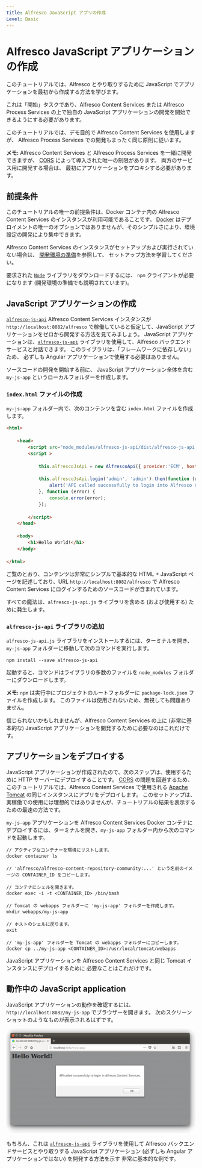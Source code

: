 ```yaml
---
Title: Alfresco JavaScript アプリの作成
Level: Basic
---
```


# Alfresco JavaScript アプリケーションの作成

このチュートリアルでは、Alfresco とやり取りするために JavaScript でアプリケーションを最初から作成する方法を学びます。

これは「開始」タスクであり、Alfresco Content Services または Alfresco Process Services の上で独自の JavaScript アプリケーションの開発を開始できるようにする必要があります。

このチュートリアルでは、デモ目的で Alfresco Content Services を使用しますが、
Alfresco Process Services での開発もまったく同じ原則に従います。

**メモ:** Alfresco Content Services と Alfresco Process Services を一緒に開発できますが、
[CORS](https://en.wikipedia.org/wiki/Cross-origin_resource_sharing) によって導入された唯一の制限があります。
両方のサービス用に開発する場合は、
最初にアプリケーションをプロキシする必要があります。

## 前提条件

このチュートリアルの唯一の前提条件は、Docker コンテナ内の Alfresco Content Services のインスタンスが利用可能であることです。
[Docker](https://www.docker.com/) はデプロイメントの唯一のオプションではありませんが、そのシンプルさにより、環境設定の開発により集中できます。

Alfresco Content Services のインスタンスがセットアップおよび実行されていない場合は、
[開発環境の準備](./preparing-environment.md)を参照して、
セットアップ方法を学習してください。

要求された [`Node`](https://github.com/Alfresco/alfresco-js-api/blob/development/src/api/content-rest-api/docs/Node.md) ライブラリをダウンロードするには、
`npm` クライアントが必要になります (開発環境の準備でも説明されています)。

## JavaScript アプリケーションの作成

[`alfresco-js-api`](https://github.com/Alfresco/alfresco-js-api) Alfresco Content Services インスタンスが `http://localhost:8082/alfresco` で稼働していると仮定して、JavaScript アプリケーションをゼロから開発する方法を見てみましょう。
JavaScript アプリケーションは、[`alfresco-js-api`](https://github.com/Alfresco/alfresco-js-api) ライブラリを使用して、Alfresco バックエンドサービスと対話できます。
このライブラリは、「フレームワークに依存しない」ため、
必ずしも Angular アプリケーションで使用する必要はありません。

ソースコードの開発を開始する前に、
JavaScript アプリケーション全体を含む `my-js-app` というローカルフォルダーを作成します。

### `index.html` ファイルの作成

`my-js-app` フォルダー内で、次のコンテンツを含む `index.html` ファイルを作成します。

```html
<html>

    <head>
        <script src="node_modules/alfresco-js-api/dist/alfresco-js-api.js"></script>
        <script >

            this.alfrescoJsApi = new AlfrescoApi({ provider:'ECM', hostEcm: 'http://localhost:8082/' });

            this.alfrescoJsApi.login('admin', 'admin').then(function (data) {
                alert('API called successfully to login into Alfresco Content Services.');
            }, function (error) {
                console.error(error);
            });

        </script>
    </head>

    <body>
        <h1>Hello World!</h1>
    </body>

</html>
```

ご覧のとおり、コンテンツは非常にシンプルで基本的な HTML + JavaScript ページを記述しており、URL `http://localhost:8082/alfresco` で Alfresco Content Services にログインするためのソースコードが含まれています。

すべての魔法は、`alfresco-js-api.js` ライブラリを含める (および使用する) ために発生します。

### `alfresco-js-api` ライブラリの追加

`alfresco-js-api.js` ライブラリをインストールするには、ターミナルを開き、`my-js-app` フォルダーに移動して次のコマンドを実行します。

    npm install --save alfresco-js-api

起動すると、コマンドはライブラリの多数のファイルを `node_modules` フォルダーにダウンロードします。

**メモ:** `npm` は実行中にプロジェクトのルートフォルダーに `package-lock.json` ファイルを作成します。
このファイルは使用されないため、無視しても問題ありません。

信じられないかもしれませんが、Alfresco Content Services の上に (非常に基本的な) JavaScript アプリケーションを開発するために必要なのはこれだけです。

## アプリケーションをデプロイする

JavaScript アプリケーションが作成されたので、次のステップは、使用するために HTTP サーバーにデプロイすることです。
[CORS](https://en.wikipedia.org/wiki/Cross-origin_resource_sharing) の問題を回避するため、
このチュートリアルでは、Alfresco Content Services で使用される [Apache Tomcat](http://tomcat.apache.org/) の同じインスタンスにアプリをデプロイします。
このセットアップは、実稼働での使用には理想的ではありませんが、チュートリアルの結果を表示するための最速の方法です。

`my-js-app` アプリケーションを Alfresco Content Services Docker コンテナにデプロイするには、ターミナルを開き、`my-js-app` フォルダー内から次のコマンドを起動します。

    // アクティブなコンテナーを環境にリストします。
    docker container ls

    // 'alfresco/alfresco-content-repository-community:...' という名前のイメージの CONTAINER_ID をコピーします。

    // コンテナにシェルを開きます。
    docker exec -i -t <CONTAINER_ID> /bin/bash

    // Tomcat の webapps フォルダーに 'my-js-app' フォルダーを作成します。
    mkdir webapps/my-js-app

    // ホストのシェルに戻ります。
    exit

    // 'my-js-app' フォルダーを Tomcat の webapps フォルダーにコピーします。
    docker cp ../my-js-app <CONTAINER_ID>:/usr/local/tomcat/webapps

JavaScript アプリケーションを Alfresco Content Services と同じ Tomcat インスタンスにデプロイするために
必要なことはこれだけです。

## 動作中の JavaScript application

JavaScript アプリケーションの動作を確認するには、`http://localhost:8082/my-js-app` でブラウザーを開きます。
次のスクリーンショットのようなものが表示されるはずです。

![javascript_app_launch](../docassets/images/javascript_app_launch.png)

もちろん、これは [`alfresco-js-api`](https://github.com/Alfresco/alfresco-js-api) ライブラリを使用して
Alfresco バックエンドサービスとやり取りする JavaScript アプリケーション (必ずしも Angular アプリケーションではない) を開発する方法を示す
非常に基本的な例です。

